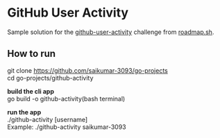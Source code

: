 # GitHub User Activity

Sample solution for the [github-user-activity](https://roadmap.sh/projects/github-user-activity) challenge from [roadmap.sh](https://roadmap.sh/).

## How to run

git clone https://github.com/saikumar-3093/go-projects  
cd go-projects/github-activity

**build the cli app**   
go build -o github-activity(bash terminal)

**run the app**  
./github-activity [username]  
Example: ./github-activity saikumar-3093
